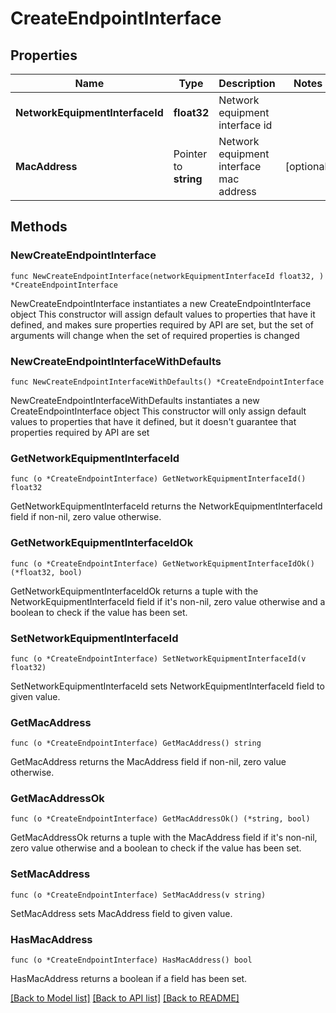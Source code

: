 # CreateEndpointInterface

## Properties

Name | Type | Description | Notes
------------ | ------------- | ------------- | -------------
**NetworkEquipmentInterfaceId** | **float32** | Network equipment interface id | 
**MacAddress** | Pointer to **string** | Network equipment interface mac address | [optional] 

## Methods

### NewCreateEndpointInterface

`func NewCreateEndpointInterface(networkEquipmentInterfaceId float32, ) *CreateEndpointInterface`

NewCreateEndpointInterface instantiates a new CreateEndpointInterface object
This constructor will assign default values to properties that have it defined,
and makes sure properties required by API are set, but the set of arguments
will change when the set of required properties is changed

### NewCreateEndpointInterfaceWithDefaults

`func NewCreateEndpointInterfaceWithDefaults() *CreateEndpointInterface`

NewCreateEndpointInterfaceWithDefaults instantiates a new CreateEndpointInterface object
This constructor will only assign default values to properties that have it defined,
but it doesn't guarantee that properties required by API are set

### GetNetworkEquipmentInterfaceId

`func (o *CreateEndpointInterface) GetNetworkEquipmentInterfaceId() float32`

GetNetworkEquipmentInterfaceId returns the NetworkEquipmentInterfaceId field if non-nil, zero value otherwise.

### GetNetworkEquipmentInterfaceIdOk

`func (o *CreateEndpointInterface) GetNetworkEquipmentInterfaceIdOk() (*float32, bool)`

GetNetworkEquipmentInterfaceIdOk returns a tuple with the NetworkEquipmentInterfaceId field if it's non-nil, zero value otherwise
and a boolean to check if the value has been set.

### SetNetworkEquipmentInterfaceId

`func (o *CreateEndpointInterface) SetNetworkEquipmentInterfaceId(v float32)`

SetNetworkEquipmentInterfaceId sets NetworkEquipmentInterfaceId field to given value.


### GetMacAddress

`func (o *CreateEndpointInterface) GetMacAddress() string`

GetMacAddress returns the MacAddress field if non-nil, zero value otherwise.

### GetMacAddressOk

`func (o *CreateEndpointInterface) GetMacAddressOk() (*string, bool)`

GetMacAddressOk returns a tuple with the MacAddress field if it's non-nil, zero value otherwise
and a boolean to check if the value has been set.

### SetMacAddress

`func (o *CreateEndpointInterface) SetMacAddress(v string)`

SetMacAddress sets MacAddress field to given value.

### HasMacAddress

`func (o *CreateEndpointInterface) HasMacAddress() bool`

HasMacAddress returns a boolean if a field has been set.


[[Back to Model list]](../README.md#documentation-for-models) [[Back to API list]](../README.md#documentation-for-api-endpoints) [[Back to README]](../README.md)


